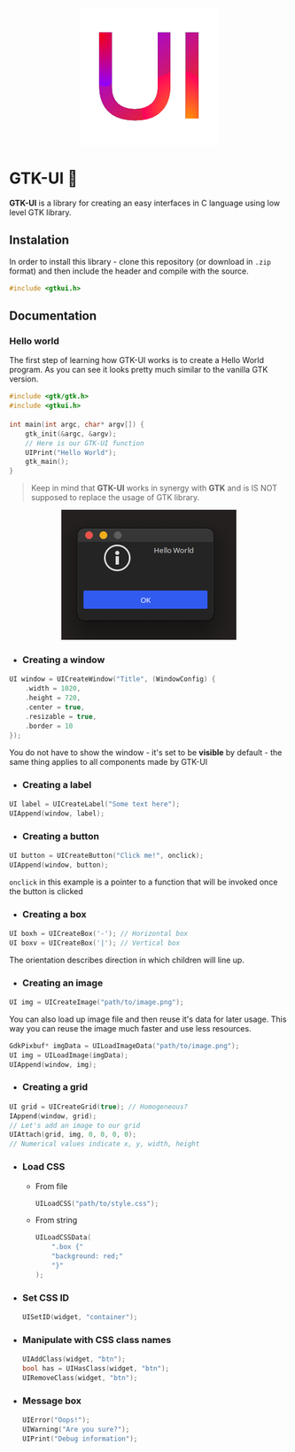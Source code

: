 <div align="center">
    <img src="img/liblogo.png">
</div>

# GTK-UI 🎨

**GTK-UI** is a library for creating an easy interfaces in C language using low level GTK library.

## Instalation

In order to install this library - clone this repository (or download in `.zip` format) and then include the header and compile with the source.

```c
#include <gtkui.h>
```

## Documentation

### Hello world

The first step of learning how GTK-UI works is to create a Hello World program. As you can see it looks pretty much similar to the vanilla GTK version.

```c
#include <gtk/gtk.h>
#include <gtkui.h>

int main(int argc, char* argv[]) {
    gtk_init(&argc, &argv);
    // Here is our GTK-UI function
    UIPrint("Hello World");
    gtk_main();
}
```

> Keep in mind that **GTK-UI** works in synergy with **GTK** and is IS NOT supposed to replace the usage of GTK library.

<div align="center">
    <img src="img/hello.png">
</div>

- ### Creating a window

```c
UI window = UICreateWindow("Title", (WindowConfig) {
    .width = 1020,
    .height = 720,
    .center = true,
    .resizable = true,
    .border = 10
});
```

You do not have to show the window - it's set to be **visible** by default - the same thing applies to all components made by GTK-UI

- ### Creating a label

```c
UI label = UICreateLabel("Some text here");
UIAppend(window, label);
```

- ### Creating a button

```c
UI button = UICreateButton("Click me!", onclick);
UIAppend(window, button);
```

`onclick` in this example is a pointer to a function that will be invoked once the button is clicked

- ### Creating a box

```c
UI boxh = UICreateBox('-'); // Horizontal box
UI boxv = UICreateBox('|'); // Vertical box
```

The orientation describes direction in which children will line up.

- ### Creating an image

```c
UI img = UICreateImage("path/to/image.png");
```

You can also load up image file and then reuse it's data for later usage. This way you can reuse the image much faster and use less resources.

```c
GdkPixbuf* imgData = UILoadImageData("path/to/image.png");
UI img = UILoadImage(imgData);
UIAppend(window, img);
```

- ### Creating a grid

```c
UI grid = UICreateGrid(true); // Homogeneous?
IAppend(window, grid);
// Let's add an image to our grid
UIAttach(grid, img, 0, 0, 0, 0);
// Numerical values indicate x, y, width, height
```

- ### Load CSS
  
  - From file
    
    ```c
    UILoadCSS("path/to/style.css");
    ```
  
  - From string
    
    ```c
    UILoadCSSData(
        ".box {"
        "background: red;"
        "}"
    );
    ```

- ### Set CSS ID
  
  ```c
  UISetID(widget, "container");
  ```

- ### Manipulate with CSS class names
  
  ```c
  UIAddClass(widget, "btn");
  bool has = UIHasClass(widget, "btn");
  UIRemoveClass(widget, "btn");
  ```

- ### Message box
  
  ```c
  UIError("Oops!");
  UIWarning("Are you sure?");
  UIPrint("Debug information");
  ```
  
  
